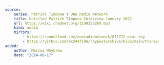 ```yaml
---
source:
    series: Patrick Timpone's One Radio Network
    title: Untitled Patrick Timpone Interview January 2022
    url: https://wiki.chadnet.org/1198355269.mp3
    kind: audio
    mirrors:
        - https://soundcloud.com/oneradionetwork/011722-peat-ray
        - https://github.com/0x2447196/raypeatarchive/blob/main/transcripts/01.17.22%20Peat%20Ray%20%5B1198355269%5D.vtt
added:
    author: Marcus Whybrow
    date: "2024-08-17"
---
```


